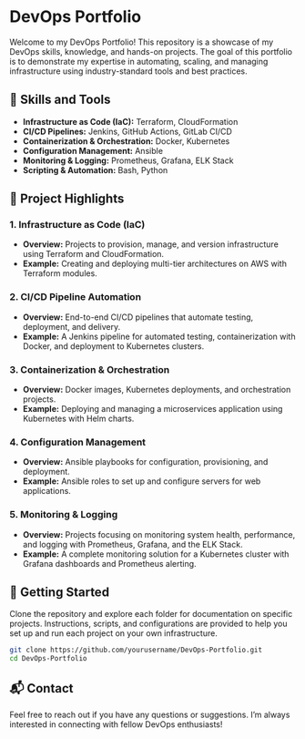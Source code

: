 # DevOps Portfolio

Welcome to my DevOps Portfolio! This repository is a showcase of my DevOps skills, knowledge, and hands-on projects. The goal of this portfolio is to demonstrate my expertise in automating, scaling, and managing infrastructure using industry-standard tools and best practices.

## 🔧 Skills and Tools

- **Infrastructure as Code (IaC):** Terraform, CloudFormation
- **CI/CD Pipelines:** Jenkins, GitHub Actions, GitLab CI/CD
- **Containerization & Orchestration:** Docker, Kubernetes
- **Configuration Management:** Ansible
- **Monitoring & Logging:** Prometheus, Grafana, ELK Stack
- **Scripting & Automation:** Bash, Python

## 📁 Project Highlights

### 1. Infrastructure as Code (IaC)
- **Overview:** Projects to provision, manage, and version infrastructure using Terraform and CloudFormation.
- **Example:** Creating and deploying multi-tier architectures on AWS with Terraform modules.

### 2. CI/CD Pipeline Automation
- **Overview:** End-to-end CI/CD pipelines that automate testing, deployment, and delivery.
- **Example:** A Jenkins pipeline for automated testing, containerization with Docker, and deployment to Kubernetes clusters.

### 3. Containerization & Orchestration
- **Overview:** Docker images, Kubernetes deployments, and orchestration projects.
- **Example:** Deploying and managing a microservices application using Kubernetes with Helm charts.

### 4. Configuration Management
- **Overview:** Ansible playbooks for configuration, provisioning, and deployment.
- **Example:** Ansible roles to set up and configure servers for web applications.

### 5. Monitoring & Logging
- **Overview:** Projects focusing on monitoring system health, performance, and logging with Prometheus, Grafana, and the ELK Stack.
- **Example:** A complete monitoring solution for a Kubernetes cluster with Grafana dashboards and Prometheus alerting.

## 🚀 Getting Started

Clone the repository and explore each folder for documentation on specific projects. Instructions, scripts, and configurations are provided to help you set up and run each project on your own infrastructure.

```bash
git clone https://github.com/yourusername/DevOps-Portfolio.git
cd DevOps-Portfolio
```

## 📬 Contact

Feel free to reach out if you have any questions or suggestions. I’m always interested in connecting with fellow DevOps enthusiasts!
